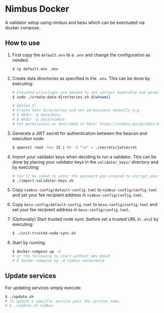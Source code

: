 # Nimbus Docker

A validator setup using nimbus and besu which can be exectuded via docker compose.

## How to use

1. First copy the `default.env` to a `.env` and change the configuration as needed.
    ```bash
    $ cp default.env .env
    ```
2. Create data directories as specified in the `.env`. This can be done by executing:
    ```bash
    # Elevated priviliges are needed to set correct ownership and permissions.
    $ sudo ./create-data-directories.sh $(whoami)
    
    # Option 2:
    # Create data directories and set permissions manually e.g.
    # $ mkdir -p data/besu
    # $ mkdir -p data/nimbus
    # Set permissions as described in here: https://nimbus.guide/data-dir.html#permissions
    ```
3. Generate a JWT secret for authentication between the beacon and execution node.
    ```bash
    $ openssl rand -hex 32 | tr -d "\n" > ./secrets/jwtsecret
    ```
4. Import your validator keys when deciding to run a validator. 
This can be done by placing your validator keys in the `validator_keys/` directory and by executing:
    ```bash
    # You'll be asked to enter the password you created to encrypt your keystore(s).
    $ ./import-validator-keys.sh
    ```
5. Copy `nimbus-config/default-config.toml` to `nimbus-config/config.toml` and set your fee recipient address in `nimbus-config/config.toml`.

6. Copy `besu-config/default-config.toml` to `besu-config/config.toml` and set your fee recipient address in `besu-config/config.toml`.

7. (Optionally) Start trusted node sync (before set a trusted URL in `.env`) by executing:
    ```bash
    $ ./init-trusted-node-sync.sh
    ```
8. Start by running:
    ```bash
    $ docker-compose up -d
    # or the following to start without mev-boost
    # $ docker-compose up -d nimbus nethermind
    ```

## Update services

For updating services simply execute:

```bash
$ ./update.sh
# To update a specific service pass the service name.
# $ ./update.sh nimbus
```
